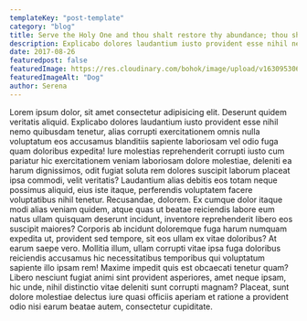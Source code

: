 ```yaml
---
templateKey: "post-template"
category: "blog"
title: Serve the Holy One and thou shalt restore thy abundance; thou shalt be shielded from the drones.
description: Explicabo dolores laudantium iusto provident esse nihil nemo quibusdam tenetur, alias corrupti exercitationem omnis nulla voluptatum eos accusamus blanditiis sapiente laboriosam vel odio fuga quam doloribus expedita!
date: 2017-08-26
featuredpost: false
featuredImage: https://res.cloudinary.com/bohok/image/upload/v1630953063/samples/food/dessert.jpg
featuredImageAlt: "Dog"
author: Serena
---
```


Lorem ipsum dolor, sit amet consectetur adipisicing elit. Deserunt quidem veritatis aliquid. Explicabo dolores laudantium iusto provident esse nihil nemo quibusdam tenetur, alias corrupti exercitationem omnis nulla voluptatum eos accusamus blanditiis sapiente laboriosam vel odio fuga quam doloribus expedita! Iure molestias reprehenderit corrupti iusto cum pariatur hic exercitationem veniam laboriosam dolore molestiae, deleniti ea harum dignissimos, odit fugiat soluta rem dolores suscipit laborum placeat ipsa commodi, velit veritatis? Laudantium alias debitis eos totam neque possimus aliquid, eius iste itaque, perferendis voluptatem facere voluptatibus nihil tenetur. Recusandae, dolorem. Ex cumque dolor itaque modi alias veniam quidem, atque quas ut beatae reiciendis labore eum natus ullam quisquam deserunt incidunt, inventore reprehenderit libero eos suscipit maiores? Corporis ab incidunt doloremque fuga harum numquam expedita ut, provident sed tempore, sit eos ullam ex vitae doloribus? At earum saepe vero. Mollitia illum, ullam corrupti vitae ipsa fuga doloribus reiciendis accusamus hic necessitatibus temporibus qui voluptatum sapiente illo ipsam rem! Maxime impedit quis est obcaecati tenetur quam? Libero nesciunt fugiat animi sint provident asperiores, amet neque ipsam, hic unde, nihil distinctio vitae deleniti sunt corrupti magnam? Placeat, sunt dolore molestiae delectus iure quasi officiis aperiam et ratione a provident odio nisi earum beatae autem, consectetur cupiditate.
